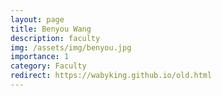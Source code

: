 ```yaml
---
layout: page
title: Benyou Wang
description: faculty
img: /assets/img/benyou.jpg
importance: 1
category: Faculty
redirect: https://wabyking.github.io/old.html
---
```


